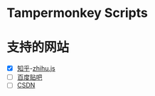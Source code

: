 # Tampermonkey Scripts


# 支持的网站

- [x] [知乎](//www.zhihu.com)-[zhihu.js](/src/zhihu.js)
- [ ] [百度贴吧](//tieba.baidu.com)
- [ ] [CSDN](//www.csdn.net)
